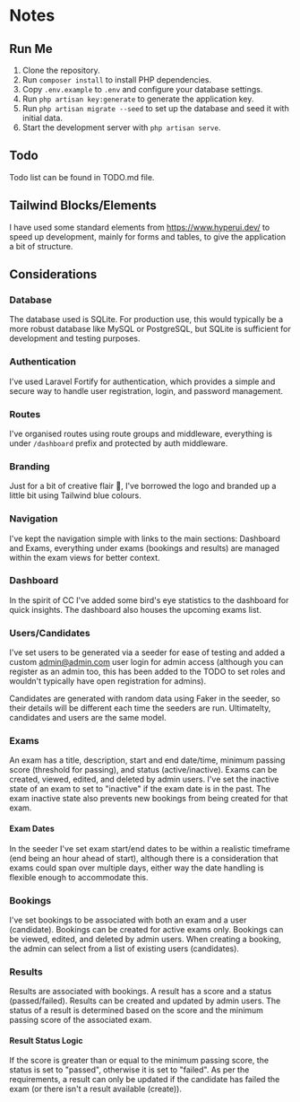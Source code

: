 # Notes

## Run Me
1. Clone the repository.
2. Run `composer install` to install PHP dependencies.
3. Copy `.env.example` to `.env` and configure your database settings.
4. Run `php artisan key:generate` to generate the application key.
5. Run `php artisan migrate --seed` to set up the database and seed it with initial data.
6. Start the development server with `php artisan serve`.

## Todo
Todo list can be found in TODO.md file.

## Tailwind Blocks/Elements
I have used some standard elements from https://www.hyperui.dev/ to speed up development, mainly for forms and tables, to give the application a bit of structure.

## Considerations

### Database 
The database used is SQLite. For production use, this would typically be a more robust database like MySQL or PostgreSQL, but SQLite is sufficient for development and testing purposes.

### Authentication
I've used Laravel Fortify for authentication, which provides a simple and secure way to handle user registration, login, and password management.

### Routes
I've organised routes using route groups and middleware, everything is under `/dashboard` prefix and protected by auth middleware.

### Branding
Just for a bit of creative flair 💃, I've borrowed the logo and branded up a little bit using Tailwind blue colours.

### Navigation
I've kept the navigation simple with links to the main sections: Dashboard and Exams, everything under exams (bookings and results) are managed within the exam views for better context. 

### Dashboard
In the spirit of CC I've added some bird's eye statistics to the dashboard for quick insights. The dashboard also houses the upcoming exams list.

### Users/Candidates
I've set users to be generated via a seeder for ease of testing and added a custom admin@admin.com user login for admin access (although you can register as an admin too, this has been added to the TODO to set roles and wouldn't typically have open registration for admins).

Candidates are generated with random data using Faker in the seeder, so their details will be different each time the seeders are run. Ultimatelty, candidates and users are the same model.

### Exams
An exam has a title, description, start and end date/time, minimum passing score (threshold for passing), and status (active/inactive). Exams can be created, viewed, edited, and deleted by admin users. I've set the inactive state of an exam to set to "inactive" if the exam date is in the past. The exam inactive state also prevents new bookings from being created for that exam.

#### Exam Dates
In the seeder I've set exam start/end dates to be within a realistic timeframe (end being an hour ahead of start), although there is a consideration that exams could span over multiple days, either way the date handling is flexible enough to accommodate this.

### Bookings
I've set bookings to be associated with both an exam and a user (candidate). Bookings can be created for active exams only. Bookings can be viewed, edited, and deleted by admin users. When creating a booking, the admin can select from a list of existing users (candidates). 

### Results
Results are associated with bookings. A result has a score and a status (passed/failed). Results can be created and updated by admin users. The status of a result is determined based on the score and the minimum passing score of the associated exam. 

#### Result Status Logic
If the score is greater than or equal to the minimum passing score, the status is set to "passed", otherwise it is set to "failed". As per the requirements, a result can only be updated if the candidate has failed the exam (or there isn't a result available (create)).
